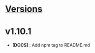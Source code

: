 # [Versions](https://github.com/Tracktor/treege-consumer/releases)

# v1.10.1
- **[DOCS]** : Add npm tag to README.md
